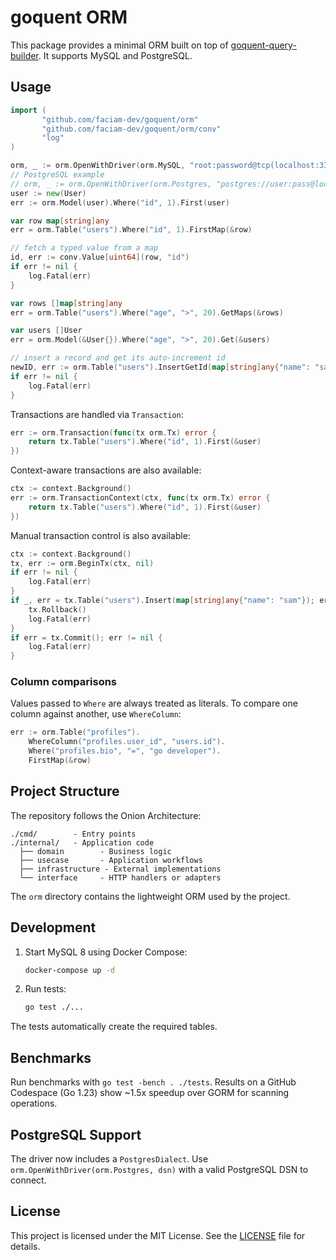 # goquent ORM

This package provides a minimal ORM built on top of [goquent-query-builder](https://github.com/faciam-dev/goquent-query-builder).
It supports MySQL and PostgreSQL.

## Usage
```go
import (
       "github.com/faciam-dev/goquent/orm"
       "github.com/faciam-dev/goquent/orm/conv"
       "log"
)

orm, _ := orm.OpenWithDriver(orm.MySQL, "root:password@tcp(localhost:3306)/testdb?parseTime=true")
// PostgreSQL example
// orm, _ := orm.OpenWithDriver(orm.Postgres, "postgres://user:pass@localhost/testdb?sslmode=disable")
user := new(User)
err := orm.Model(user).Where("id", 1).First(user)

var row map[string]any
err = orm.Table("users").Where("id", 1).FirstMap(&row)

// fetch a typed value from a map
id, err := conv.Value[uint64](row, "id")
if err != nil {
    log.Fatal(err)
}

var rows []map[string]any
err = orm.Table("users").Where("age", ">", 20).GetMaps(&rows)

var users []User
err = orm.Model(&User{}).Where("age", ">", 20).Get(&users)

// insert a record and get its auto-increment id
newID, err := orm.Table("users").InsertGetId(map[string]any{"name": "sam", "age": 18})
if err != nil {
    log.Fatal(err)
}
```

Transactions are handled via `Transaction`:
```go
err := orm.Transaction(func(tx orm.Tx) error {
    return tx.Table("users").Where("id", 1).First(&user)
})
```

Context-aware transactions are also available:
```go
ctx := context.Background()
err := orm.TransactionContext(ctx, func(tx orm.Tx) error {
    return tx.Table("users").Where("id", 1).First(&user)
})
```

Manual transaction control is also available:
```go
ctx := context.Background()
tx, err := orm.BeginTx(ctx, nil)
if err != nil {
    log.Fatal(err)
}
if _, err = tx.Table("users").Insert(map[string]any{"name": "sam"}); err != nil {
    tx.Rollback()
    log.Fatal(err)
}
if err = tx.Commit(); err != nil {
    log.Fatal(err)
}
```

### Column comparisons
Values passed to `Where` are always treated as literals. To compare one column
against another, use `WhereColumn`:

```go
err := orm.Table("profiles").
    WhereColumn("profiles.user_id", "users.id").
    Where("profiles.bio", "=", "go developer").
    FirstMap(&row)
```

## Project Structure
The repository follows the Onion Architecture:

```
./cmd/        - Entry points
./internal/   - Application code
  ├── domain        - Business logic
  ├── usecase       - Application workflows
  ├── infrastructure - External implementations
  └── interface     - HTTP handlers or adapters
```

The `orm` directory contains the lightweight ORM used by the project.

## Development
1. Start MySQL 8 using Docker Compose:
   ```bash
   docker-compose up -d
   ```
2. Run tests:
   ```bash
   go test ./...
   ```
The tests automatically create the required tables.


## Benchmarks
Run benchmarks with `go test -bench . ./tests`.
Results on a GitHub Codespace (Go 1.23) show ~1.5x speedup over GORM for scanning operations.

## PostgreSQL Support
The driver now includes a `PostgresDialect`. Use `orm.OpenWithDriver(orm.Postgres, dsn)` with a valid PostgreSQL DSN to connect.

## License
This project is licensed under the MIT License. See the [LICENSE](LICENSE) file for details.
